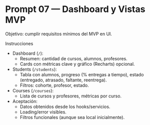 # Prompt 07 — Dashboard y Vistas MVP

Objetivo: cumplir requisitos mínimos del MVP en UI.

Instrucciones
- Dashboard (`/`):
  - Resumen: cantidad de cursos, alumnos, profesores.
  - Cards con métricas clave y gráfico (Recharts) opcional.
- Students (`/students`):
  - Tabla con alumnos, progreso (% entregas a tiempo), estado (entregado, atrasado, faltante, reentrega).
  - Filtros: cohorte, profesor, estado.
- Courses (`/courses`):
  - Lista de cursos y profesores, métricas por curso.
- Aceptación:
  - Datos obtenidos desde los hooks/servicios.
  - Loading/error visibles.
  - Filtros funcionales (aunque sea local inicialmente).
